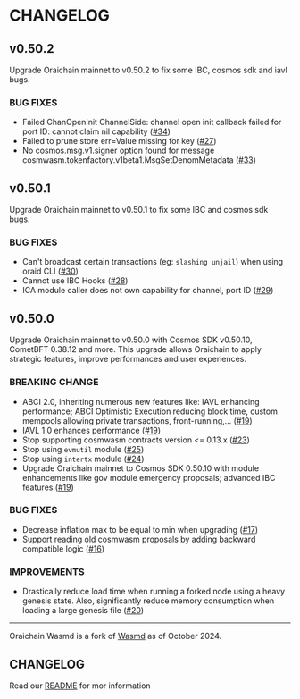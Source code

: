 # CHANGELOG

## v0.50.2

<!--
    Add a summary for the release here.

    If you don't change this message, or if this file is empty, the release
    will not be created. -->

Upgrade Oraichain mainnet to v0.50.2 to fix some IBC, cosmos sdk and iavl bugs.

### BUG FIXES

- Failed ChanOpenInit ChannelSide: channel open init
  callback failed for port ID: cannot claim nil capability
  ([\#34](https://github.com/oraichain/wasmd/issues/34))
- Failed to prune store err=Value missing for key
  ([\#27](https://github.com/oraichain/wasmd/issues/27))
- No cosmos.msg.v1.signer option found for message
  cosmwasm.tokenfactory.v1beta1.MsgSetDenomMetadata
  ([\#33](https://github.com/oraichain/wasmd/issues/33))

## v0.50.1

<!--
    Add a summary for the release here.

    If you don't change this message, or if this file is empty, the release
    will not be created. -->

Upgrade Oraichain mainnet to v0.50.1 to fix some IBC and cosmos sdk bugs.

### BUG FIXES

- Can't broadcast certain transactions (eg: `slashing unjail`) when using oraid CLI
  ([\#30](https://github.com/oraichain/wasmd/issues/30))
- Cannot use IBC Hooks
  ([\#28](https://github.com/oraichain/wasmd/issues/28))
- ICA module caller does not own capability for channel, port ID
  ([\#29](https://github.com/oraichain/wasmd/issues/29))

## v0.50.0

<!--
    Add a summary for the release here.

    If you don't change this message, or if this file is empty, the release
    will not be created. -->

Upgrade Oraichain mainnet to v0.50.0 with Cosmos SDK v0.50.10, CometBFT 0.38.12 and more. This upgrade allows Oraichain to apply strategic features, improve performances and user 
experiences.

### BREAKING CHANGE

- ABCI 2.0, inheriting numerous new features like: IAVL enhancing
  performance; ABCI Optimistic Execution reducing block time,
  custom mempools allowing private transactions, front-running,...
  ([\#19](https://github.com/oraichain/wasmd/issues/19))
- IAVL 1.0 enhances performance
  ([\#19](https://github.com/oraichain/wasmd/issues/19))
- Stop supporting cosmwasm contracts version <= 0.13.x
  ([\#23](https://github.com/oraichain/wasmd/issues/23))
- Stop using `evmutil` module ([\#25](https://github.com/oraichain/wasmd/issues/25))
- Stop using `intertx` module
  ([\#24](https://github.com/oraichain/wasmd/issues/24))
- Upgrade Oraichain mainnet to Cosmos SDK 0.50.10 with module
  enhancements like gov module emergency proposals; advanced IBC features
  ([\#19](https://github.com/oraichain/wasmd/issues/19))

### BUG FIXES

- Decrease inflation max to be equal to min when upgrading
  ([\#17](https://github.com/oraichain/wasmd/issues/17))
- Support reading old cosmwasm proposals by adding backward compatible logic
  ([\#16](https://github.com/oraichain/wasmd/issues/16))

### IMPROVEMENTS

- Drastically reduce load time when running a forked node using a heavy genesis
  state. Also, significantly reduce memory consumption when loading a large
  genesis file ([\#20](https://github.com/oraichain/wasmd/issues/20))

---

Oraichain Wasmd is a fork of [Wasmd](https://github.com/cosmwasm/wasmd) as of October 2024.

## CHANGELOG

Read our [README](../README.md) for mor information

